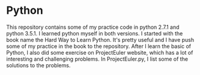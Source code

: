 # Python
This repository contains some of my practice code in python 2.7.1 and python 3.5.1.
I learned python myself in both versions. I started with the book name the Hard Way to Learn Python. It's pretty useful and I have push some of my practice in the book to the repository. 
After I learn the basic of Python, I also did some exercise on ProjectEuler website, which has a lot of interesting and challenging problems. In ProjectEuler.py, I list some of the solutions to the problems.
